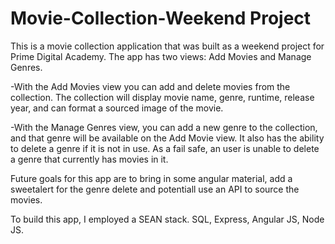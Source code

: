 # Movie-Collection-Weekend Project
This is a movie collection application that was built as a weekend project for Prime Digital Academy. 
The app has two views: Add Movies and Manage Genres. 

-With the Add Movies view you can add and delete movies from the collection. The collection will display movie name, genre, runtime, release year, and can format a sourced image of the movie.

-With the Manage Genres view, you can add a new genre to the collection, and that genre will be available on the Add Movie view. 
It also has the ability to delete a genre if it is not in use. As a fail safe, an user is unable to delete a genre that currently has movies in it. 


Future goals for this app are to bring in some angular material, add a sweetalert for the genre delete and potentiall use an API to source the movies.

To build this app, I employed a SEAN stack. SQL, Express, Angular JS, Node JS. 

